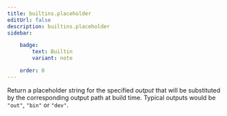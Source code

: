```yaml
---
title: builtins.placeholder
editUrl: false
description: builtins.placeholder
sidebar:

    badge:
        text: Builtin
        variant: note

    order: 0
---
```


Return a placeholder string for the specified *output* that will be
substituted by the corresponding output path at build time. Typical
outputs would be `"out"`, `"bin"` or `"dev"`.



